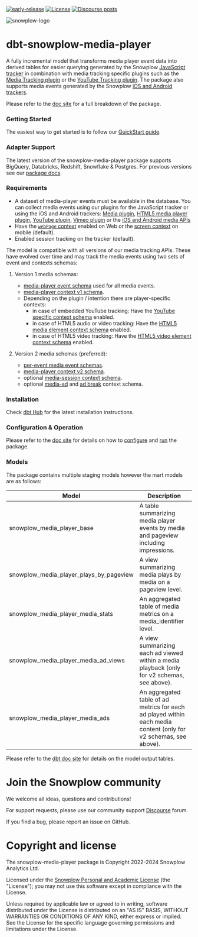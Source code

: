 [![early-release]][tracker-classification] [![License][license-image]][license] [![Discourse posts][discourse-image]][discourse]

![snowplow-logo](https://raw.githubusercontent.com/snowplow/dbt-snowplow-utils/main/assets/snowplow_logo.png)

# dbt-snowplow-media-player

A fully incremental model that transforms media player event data into derived tables for easier querying generated by the Snowplow [JavaScript tracker][javascript-tracker] in combination with media tracking specific plugins such as the [Media Tracking plugin][media-tracking] or the [YouTube Tracking plugin][youtube-tracking]. The package also supports media events generated by the Snowplow [iOS and Android trackers][mobile-media-tracker-docs].

Please refer to the [doc site][snowplow-media-player-docs] for a full breakdown of the package.

### Getting Started

The easiest way to get started is to follow our [QuickStart guide](https://docs.snowplow.io/docs/modeling-your-data/modeling-your-data-with-dbt/dbt-quickstart/media-player/).


### Adapter Support

The latest version of the snowplow-media-player package supports BigQuery, Databricks, Redshift, Snowflake & Postgres. For previous versions see our [package docs](https://docs.snowplow.io/docs/modeling-your-data/modeling-your-data-with-dbt/).

### Requirements

- A dataset of media-player events must be available in the database. You can collect media events using our plugins for the JavaScript tracker or using the iOS and Android trackers: [Media plugin][media-plugin], [HTML5 media player plugin][media-tracking], [YouTube plugin][youtube-tracking], [Vimeo plugin][vimeo-tracking] or the [iOS and Android media APIs][mobile-tracking]
- Have the [`webPage` context][webpage-context] enabled on Web or the [screen context][screen-context] on mobile (default).
- Enabled session tracking on the tracker (default).

The model is compatible with all versions of our media tracking APIs. These have evolved over time and may track the media events using two sets of event and contexts schemas:

1. Version 1 media schemas:

   - [media-player event schema][media-player-event-schema] used for all media events.
   - [media-player context v1 schema][media-player-context-schema].
   - Depending on the plugin / intention there are player-specific contexts:
      - in case of embedded YouTube tracking: Have the [YouTube specific context schema][youtube-specific-context-schema] enabled.
      - in case of HTML5 audio or video tracking: Have the [HTML5 media element context schema][html5-media-element-context-schema] enabled.
      - in case of HTML5 video tracking: Have the [HTML5 video element context schema][html5-video-element-context-schema] enabled.

2. Version 2 media schemas (preferred):

   - [per-event media event schemas][media-event-schemas].
   - [media-player context v2 schema][media-player-v2-context-schema].
   - optional [media-session context schema][media-session-context-schema].
   - optional [media-ad][media-ad-context-schema] and [ad break][media-ad-break-context-schema] context schema.

### Installation

Check [dbt Hub](https://hub.getdbt.com/snowplow/snowplow_media_player/latest/) for the latest installation instructions.

### Configuration & Operation

Please refer to the [doc site](https://docs.snowplow.io/docs/modeling-your-data/modeling-your-data-with-dbt/) for details on how to [configure](https://docs.snowplow.io/docs/modeling-your-data/modeling-your-data-with-dbt/dbt-configuration/media-player/) and [run](https://docs.snowplow.io/docs/modeling-your-data/modeling-your-data-with-dbt/dbt-quickstart/media-player/) the package.

### Models

The package contains multiple staging models however the mart models are as follows:

| Model                                    | Description                                                                                                      |
|------------------------------------------|------------------------------------------------------------------------------------------------------------------|
| snowplow_media_player_base               | A table summarizing media player events by media and pageview including impressions.                             |
| snowplow_media_player_plays_by_pageview  | A view summarizing media plays by media on a pageview level.                                                     |
| snowplow_media_player_media_stats        | An aggregated table of media metrics on a media_identifier level.                                                        |
| snowplow_media_player_media_ad_views     | A view summarizing each ad viewed within a media playback (only for v2 schemas, see above).                      |
| snowplow_media_player_media_ads          | An aggregated table of ad metrics for each ad played within each media content (only for v2 schemas, see above). |

Please refer to the [dbt doc site][snowplow-media-player-docs-dbt] for details on the model output tables.

# Join the Snowplow community

We welcome all ideas, questions and contributions!

For support requests, please use our community support [Discourse][discourse] forum.

If you find a bug, please report an issue on GitHub.

# Copyright and license

The snowplow-media-player package is Copyright 2022-2024 Snowplow Analytics Ltd.

Licensed under the [Snowplow Personal and Academic License][license] (the "License");
you may not use this software except in compliance with the License.

Unless required by applicable law or agreed to in writing, software
distributed under the License is distributed on an "AS IS" BASIS,
WITHOUT WARRANTIES OR CONDITIONS OF ANY KIND, either express or implied.
See the License for the specific language governing permissions and
limitations under the License.

[license]: https://docs.snowplow.io/personal-and-academic-license-1.0/
[license-image]: http://img.shields.io/badge/license-Snowplow--Personal--and--Academic--1-blue.svg?style=flat
[tracker-classification]: https://docs.snowplow.io/docs/collecting-data/collecting-from-own-applications/tracker-maintenance-classification/
[early-release]: https://img.shields.io/static/v1?style=flat&label=Snowplow&message=Early%20Release&color=014477&labelColor=9ba0aa&logo=data:image/png;base64,iVBORw0KGgoAAAANSUhEUgAAABAAAAAQCAMAAAAoLQ9TAAAAeFBMVEVMaXGXANeYANeXANZbAJmXANeUANSQAM+XANeMAMpaAJhZAJeZANiXANaXANaOAM2WANVnAKWXANZ9ALtmAKVaAJmXANZaAJlXAJZdAJxaAJlZAJdbAJlbAJmQAM+UANKZANhhAJ+EAL+BAL9oAKZnAKVjAKF1ALNBd8J1AAAAKHRSTlMAa1hWXyteBTQJIEwRgUh2JjJon21wcBgNfmc+JlOBQjwezWF2l5dXzkW3/wAAAHpJREFUeNokhQOCA1EAxTL85hi7dXv/E5YPCYBq5DeN4pcqV1XbtW/xTVMIMAZE0cBHEaZhBmIQwCFofeprPUHqjmD/+7peztd62dWQRkvrQayXkn01f/gWp2CrxfjY7rcZ5V7DEMDQgmEozFpZqLUYDsNwOqbnMLwPAJEwCopZxKttAAAAAElFTkSuQmCC

[tracker-docs]: https://docs.snowplow.io/docs/collecting-data/collecting-from-own-applications/javascript-trackers/

[webpage-context]: https://docs.snowplow.io/docs/collecting-data/collecting-from-own-applications/javascript-trackers/javascript-tracker/javascript-tracker-v3/tracker-setup/initialization-options/#Adding_predefined_contexts
[screen-context]: https://docs.snowplow.io/docs/collecting-data/collecting-from-own-applications/mobile-trackers/tracking-events/screen-tracking/#screen-view-event-and-screen-context-entity

[media-player-event-schema]: https://github.com/snowplow/iglu-central/blob/master/schemas/com.snowplowanalytics.snowplow/media_player_event/jsonschema/1-0-0
[media-player-context-schema]: https://github.com/snowplow/iglu-central/blob/master/schemas/com.snowplowanalytics.snowplow/media_player/jsonschema/1-0-0
[youtube-specific-context-schema]: https://github.com/snowplow/iglu-central/blob/master/schemas/com.youtube/youtube/jsonschema/1-0-0
[html5-media-element-context-schema]: https://github.com/snowplow/iglu-central/blob/master/schemas/org.whatwg/media_element/jsonschema/1-0-0
[html5-video-element-context-schema]: https://github.com/snowplow/iglu-central/blob/master/schemas/org.whatwg/video_element/jsonschema/1-0-0
[media-event-schemas]: https://github.com/snowplow/iglu-central/tree/master/schemas/com.snowplowanalytics.snowplow.media
[media-player-v2-context-schema]: https://github.com/snowplow/iglu-central/blob/master/schemas/com.snowplowanalytics.snowplow/media_player/jsonschema/2-0-0
[media-session-context-schema]: https://github.com/snowplow/iglu-central/blob/master/schemas/com.snowplowanalytics.snowplow.media/session/jsonschema/1-0-0
[media-ad-context-schema]: https://github.com/snowplow/iglu-central/blob/master/schemas/com.snowplowanalytics.snowplow.media/ad/jsonschema/1-0-0
[media-ad-break-context-schema]: https://github.com/snowplow/iglu-central/blob/master/schemas/com.snowplowanalytics.snowplow.media/ad_break/jsonschema/1-0-0

[media-tracking]: https://docs.snowplow.io/docs/collecting-data/collecting-from-own-applications/javascript-trackers/javascript-tracker/javascript-tracker-v3/plugins/media-tracking/

[javascript-tracker]: https://docs.snowplow.io/docs/collecting-data/collecting-from-own-applications/javascript-trackers/javascript-tracker/javascript-tracker-v3

[youtube-tracking]: https://docs.snowplow.io/docs/collecting-data/collecting-from-own-applications/javascript-trackers/javascript-tracker/javascript-tracker-v3/plugins/youtube-tracking/

[media-plugin]: https://docs.snowplow.io/docs/collecting-data/collecting-from-own-applications/javascript-trackers/browser-tracker/browser-tracker-v3-reference/plugins/media/
[vimeo-tracking]: https://docs.snowplow.io/docs/collecting-data/collecting-from-own-applications/javascript-trackers/browser-tracker/browser-tracker-v3-reference/plugins/vimeo-tracking/
[mobile-tracking]: https://docs.snowplow.io/docs/collecting-data/collecting-from-own-applications/mobile-trackers/tracking-events/media-tracking/

[dbt-package-docs]: https://docs.getdbt.com/docs/building-a-dbt-project/package-management

[discourse-image]: https://img.shields.io/discourse/posts?server=https%3A%2F%2Fdiscourse.snowplow.io%2F
[discourse]: http://discourse.snowplow.io/

[snowplow-media-player-docs-dbt]: https://snowplow.github.io/dbt-snowplow-media-player/#!/overview/snowplow_media_player
[snowplow-media-player-docs]: https://docs.snowplow.io/docs/modeling-your-data/modeling-your-data-with-dbt/dbt-models/dbt-media-player-data-model/

[mobile-media-tracker-docs]: https://docs.snowplow.io/docs/collecting-data/collecting-from-own-applications/mobile-trackers/tracking-events/media-tracking/
